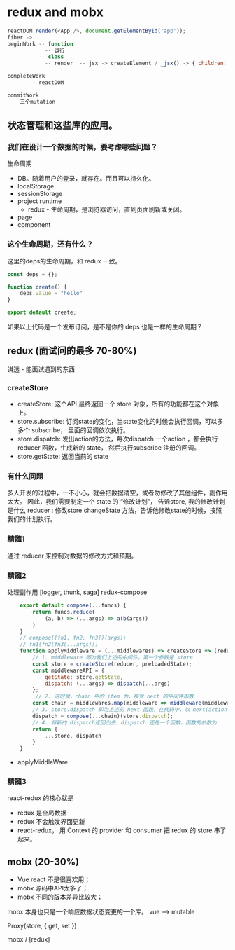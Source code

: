 # redux and mobx

```js
reactDOM.render(<App />, document.getElementById('app'));
fiber ->
beginWork -- function 
            -- 运行
          -- class 
            -- render  -- jsx -> createElement / _jsx() -> { children: [{},{},{}] }

completeWork 
        - reactDOM 

commitWork 
    三个mutation
```

## 状态管理和这些库的应用。
### 我们在设计一个数据的时候，要考虑哪些问题？
生命周期
- DB。随着用户的登录，就存在。而且可以持久化。
- localStorage
- sessionStorage
- project runtime
    - redux - 生命周期，是浏览器访问，直到页面刷新或关闭。
- page
- component

### 这个生命周期，还有什么？
这里的deps的生命周期，和 redux 一致。
```js
const deps = {};

function create() {
    deps.value = "hello"
}

export default create;
```
如果以上代码是一个发布订阅，是不是你的 deps 也是一样的生命周期？ 



## redux (面试问的最多 70-80%)
讲透 - 能面试遇到的东西

### createStore
- createStore: 这个API 最终返回一个 store 对象，所有的功能都在这个对象上。
- store.subscribe: 订阅state的变化，当state变化的时候会执行回调，可以多多个 subscribe， 里面的回调依次执行。
- store.dispatch: 发出action的方法，每次dispatch 一个action ，都会执行 reducer 函数，生成新的 state， 然后执行subscribe 注册的回调。
- store.getState: 返回当前的 state

### 有什么问题
多人开发的过程中，一不小心，就会把数据清空，或者勿修改了其他组件，副作用太大。
因此，我们需要制定一个 state 的 “修改计划”， 告诉store, 我的修改计划是什么
reducer : 修改store.changeState 方法，告诉他修改state的时候，按照我们的计划执行。

### 精髓1
通过 reducer 来控制对数据的修改方式和预期。

### 精髓2
处理副作用
[logger, thunk, saga]
redux-compose
```js
    export default compose(...funcs) {
        return funcs.reduce(
            (a, b) => (...args) => a(b(args))
        )
    }
    // compose([fn1, fn2, fn3])(args);
    // fn1(fn2(fn3(...args)))
    function applyMiddleware = (...middlewares) => createStore => (reducer, preloadedState) => {
        // 1. middleware 即为我们上述的中间件，第一个参数是 store
        const store = createStore(reducer, preloadedState);
        const middlewareAPI = {
            getState: store.getState,
            dispatch: (...args) => dispatch(...args)
        };
         // 2. 这时候，chain 中的 item 为，接受 next 的中间件函数
        const chain = middlewares.map(middleware => middleware(middlewareAPI));
        // 3. store.dispatch 即为上述的 next 函数，在代码中，以 next(action) 进行执行
        dispatch = compose(...chain)(store.dispatch);
        // 4. 将新的 dispatch返回出去，dispatch 还是一个函数，函数的参数为
        return {
            ...store, dispatch
        }
    }
```
- applyMiddleWare 

### 精髓3
react-redux 的核心就是
- redux 是全局数据
- redux 不会触发界面更新
- react-redux， 用 Context 的 provider 和 consumer 把 redux 的 store 串了起来。


## mobx (20-30%)
- Vue react 不是很喜欢用；
- mobx 源码中API太多了；
- mobx 不同的版本差异比较大；

mobx 本身也只是一个响应数据状态变更的一个库。
vue --> mutable

Proxy(store, {
    get, set
})

mobx / [redux]